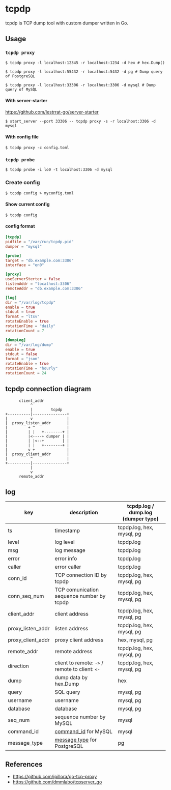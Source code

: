 # tcpdp

tcpdp is TCP dump tool with custom dumper written in Go.

## Usage

### `tcpdp proxy`

``` console
$ tcpdp proxy -l localhost:12345 -r localhost:1234 -d hex # hex.Dump()
```

``` console
$ tcpdp proxy -l localhost:55432 -r localhost:5432 -d pg # Dump query of PostgreSQL
```

``` console
$ tcpdp proxy -l localhost:33306 -r localhost:3306 -d mysql # Dump query of MySQL
```

#### With server-starter

https://github.com/lestrrat-go/server-starter

``` console
$ start_server --port 33306 -- tcpdp proxy -s -r localhost:3306 -d mysql
```

#### With config file

``` console
$ tcpdp proxy -c config.toml
```

### `tcpdp probe`

``` console
$ tcpdp probe -i lo0 -t localhost:3306 -d mysql
```

### Create config

``` console
$ tcpdp config > myconfig.toml
```

#### Show current config

``` console
$ tcpdp config
```

#### config format

``` toml
[tcpdp]
pidfile = "/var/run/tcpdp.pid"
dumper = "mysql"

[probe]
target = "db.example.com:3306"
interface = "en0"

[proxy]
useServerSterter = false
listenAddr = "localhost:3306"
remoteAddr = "db.example.com:3306"

[log]
dir = "/var/log/tcpdp"
enable = true
stdout = true
format = "ltsv"
rotateEnable = true
rotationTime = "daily"
rotationCount = 7

[dumpLog]
dir = "/var/log/dump"
enable = true
stdout = false
format = "json"
rotateEnable = true
rotationTime = "hourly"
rotationCount = 24
```

## tcpdp connection diagram

```
      client_addr
           ^
           |        tcpdp
+----------|---------------+
|          v               |
|  proxy_listen_addr       |
|         + ^              |
|         | |   +--------+ |
|         |<----+ dumper | |
|         | |<--+        | |
|         | |   +--------+ |
|         v +              |
|  proxy_client_addr       |
|          ^               |
+----------|---------------+
           |
           v
      remote_addr
```

## log

| key | description | tcpdp.log / dump.log (dumper type) |
| --- | ----------- | ----------------------------------- |
| ts | timestamp | tcpdp.log, hex, mysql, pg |
| level | log level | tcpdp.log |
| msg | log message | tcpdp.log |
| error | error info | tcpdp.log |
| caller | error caller | tcpdp.log |
| conn_id | TCP connection ID by tcpdp | tcpdp.log, hex, mysql, pg |
| conn_seq_num | TCP comunication sequence number by tcpdp | tcpdp.log, hex, mysql, pg |
| client_addr | client address | tcpdp.log, hex, mysql, pg |
| proxy_listen_addr | listen address| tcpdp.log, hex, mysql, pg |
| proxy_client_addr | proxy client address | hex, mysql, pg |
| remote_addr | remote address | tcpdp.log, hex, mysql, pg |
| direction | client to remote: `->` / remote to client: `<-` | tcpdp.log, hex, mysql, pg |
| dump | dump data by hex.Dump | hex |
| query | SQL query | mysql, pg |
| username | username | mysql, pg |
| database | database | mysql, pg |
| seq_num | sequence number by MySQL | mysql |
| command_id | [command_id](https://dev.mysql.com/doc/internals/en/com-query.html) for MySQL | mysql |
| message_type | [message type](https://www.postgresql.org/docs/current/static/protocol-overview.html#PROTOCOL-MESSAGE-CONCEPTS) for PostgreSQL | pg |

## References

- https://github.com/jpillora/go-tcp-proxy
- https://github.com/dmmlabo/tcpserver_go
